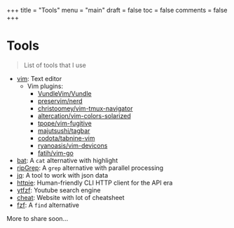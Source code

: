 +++
title = "Tools"
menu = "main"
draft = false
toc = false
comments = false
+++

# Tools

> List of tools that I use

- [vim](https://github.com/vim/vim): Text editor
    - Vim plugins:
        - [VundleVim/Vundle](https://github.com/VundleVim/Vundle.vim)
        - [preservim/nerd](https://github.com/preservim/nerdtree)
        - [christoomey/vim-tmux-navigator](https://github.com/christoomey/vim-tmux-navigator)
        - [altercation/vim-colors-solarized](https://github.com/altercation/vim-colors-solarized)
        - [tpope/vim-fugitive](https://github.com/tpope/vim-fugitive)
        - [majutsushi/tagbar](https://github.com/majutsushi/tagbar)
        - [codota/tabnine-vim](https://github.com/codota/tabnine-vim)
        - [ryanoasis/vim-devicons](https://github.com/ryanoasis/vim-devicons)
        - [fatih/vim-go](https://github.com/fatih/vim-go)
- [bat](https://github.com/sharkdp/bat): A `cat` alternative with highlight
- [ripGrep](https://github.com/BurntSushi/ripgrep): A `grep` alternative with parallel processing
- [jq](https://github.com/stedolan/jq): A tool to work with json data
- [httpie](https://github.com/httpie/httpie): Human-friendly CLI HTTP client for the API era
- [ytfzf](https://github.com/pystardust/ytfzf): Youtube search engine
- [cheat](https://cheat.sh/): Website with lot of cheatsheet
- [fzf](https://github.com/junegunn/fzf): A `find` alternative

More to share soon...
